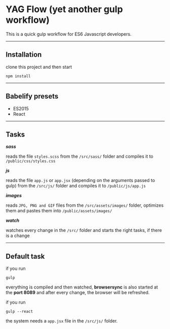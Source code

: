 YAG Flow (yet another gulp workflow)
===============================
This is a quick gulp workflow for ES6 Javascript developers.


----------


Installation
------------

clone this project and then start

    npm install



----------


Babelify presets
----------------

 - ES2015
 - React


----------


Tasks
-----

***sass***

reads the file `styles.scss` from the `/src/sass/` folder and compiles it to `/public/css/styles.css`

***js***
	 
reads the file `app.js` or `app.jsx` (depending on the arguments passed to gulp) from the `/src/js/` folder and compiles it to `/public/js/app.js`

***images***

reads `JPG, PNG and GIF` files from the `/src/assets/images/` folder, optimizes them and pastes them into `/public/assets/images/`

***watch***

watches every change in the `/src/` folder and starts the right tasks, if there is a change


----------


Default task
------------

if you run

    gulp

everything is compiled and then watched, **browsersync** is also started at the **port 8089** and after every change, the browser will be refreshed.

if you run 

    gulp --react

the system needs a `app.jsx` file in the `/src/js/` folder.